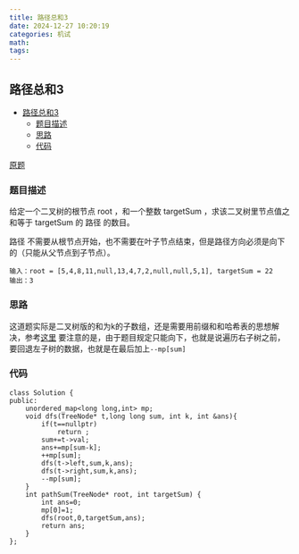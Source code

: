 ```yaml
---
title: 路径总和3
date: 2024-12-27 10:20:19
categories: 机试
math:
tags:
---
```

## 路径总和3

<!-- TOC -->

- [路径总和3](#路径总和3)
    - [题目描述](#题目描述)
    - [思路](#思路)
    - [代码](#代码)

<!-- /TOC -->

[原题](https://leetcode.cn/problems/path-sum-iii/description)


### 题目描述
给定一个二叉树的根节点 root ，和一个整数 targetSum ，求该二叉树里节点值之和等于 targetSum 的 路径 的数目。

路径 不需要从根节点开始，也不需要在叶子节点结束，但是路径方向必须是向下的（只能从父节点到子节点）。

```
输入：root = [5,4,8,11,null,13,4,7,2,null,null,5,1], targetSum = 22
输出：3
```
### 思路
这道题实际是二叉树版的和为k的子数组，还是需要用前缀和和哈希表的思想解决，参考[这里](https://lqz2.github.io/2024/12/18/%E5%92%8C%E4%B8%BAk%E7%9A%84%E5%AD%90%E6%95%B0%E7%BB%84/)
要注意的是，由于题目规定只能向下，也就是说遍历右子树之前，要回退左子树的数据，也就是在最后加上`--mp[sum]`
### 代码
```
class Solution {
public:
    unordered_map<long long,int> mp;
    void dfs(TreeNode* t,long long sum, int k, int &ans){
        if(t==nullptr)
            return ;
        sum+=t->val;
        ans+=mp[sum-k];
        ++mp[sum];
        dfs(t->left,sum,k,ans);
        dfs(t->right,sum,k,ans);
        --mp[sum];
    }
    int pathSum(TreeNode* root, int targetSum) {
        int ans=0;
        mp[0]=1;
        dfs(root,0,targetSum,ans);
        return ans;
    }
};
```